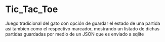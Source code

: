 # Tic_Tac_Toe
Juego tradicional del gato con opción de guardar el estado de una partida así tambien como el respectivo marcador, mostrando un listado de dichas partidas guardadas por medio de un JSON que es enviado a sqlite
